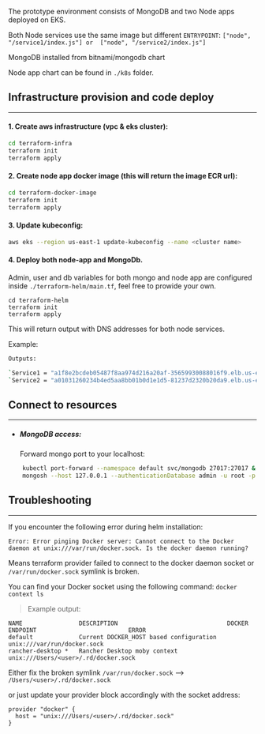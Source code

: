 The prototype environment consists of MongoDB and two Node apps deployed on EKS.

Both Node services use the same image but different `ENTRYPOINT`: `["node", "/service1/index.js"] or  ["node", "/service2/index.js"]`

MongoDB installed from bitnami/mongodb chart

Node app chart can be found in `./k8s` folder.

##  Infrastructure provision and code deploy
---
#### 1. Create aws infrastructure (vpc & eks cluster):
```sh
cd terraform-infra
terraform init
terraform apply
```
#### 2. Create node app docker image (this will return the image ECR url):
```sh
cd terraform-docker-image
terraform init
terraform apply
```
#### 3. Update kubeconfig:
```sh
aws eks --region us-east-1 update-kubeconfig --name <cluster name>
```
#### 4. Deploy both node-app and MongoDb.
Admin, user and db variables for both mongo and node app are configured inside `./terraform-helm/main.tf`, feel free to prowide your own.
```
cd terraform-helm
terraform init
terraform apply
```
This will return output with DNS addresses for both node services.

Example:
```sh
Outputs:

`Service1 = "a1f8e2bcdeb05487f8aa974d216a20af-35659930088016f9.elb.us-east-1.amazonaws.com"`
`Service2 = "a01031260234b4ed5aa8bb01b0d1e1d5-81237d2320b20da9.elb.us-east-1.amazonaws.com"`
```

## Connect to resources
---
- ##### MongoDB access:
  Forward mongo port to your localhost:
```sh
    kubectl port-forward --namespace default svc/mongodb 27017:27017 &
    mongosh --host 127.0.0.1 --authenticationDatabase admin -u root -p redhat
```

## Troubleshooting
---
If you encounter the following error during helm installation:

`Error: Error pinging Docker server: Cannot connect to the Docker daemon at unix:///var/run/docker.sock. Is the docker daemon running?`

Means terraform provider failed to connect to the docker daemon socket or `/var/run/docker.sock` symlink is broken.

You can find your Docker socket using the following command: `docker context ls`

>Example output:
```
NAME                DESCRIPTION                               DOCKER ENDPOINT                          ERROR
default             Current DOCKER_HOST based configuration   unix:///var/run/docker.sock
rancher-desktop *   Rancher Desktop moby context              unix:///Users/<user>/.rd/docker.sock
```

Either fix the broken symlink `/var/run/docker.sock` --> `/Users/<user>/.rd/docker.sock`

or just update your provider block accordingly with the socket address:
```
provider "docker" {
  host = "unix:///Users/<user>/.rd/docker.sock"
}
```
